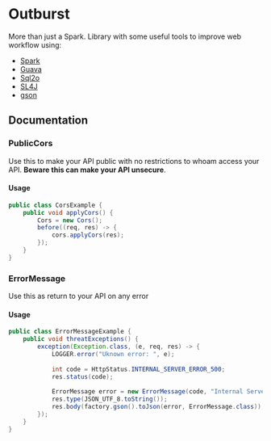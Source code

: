# Outburst

More than just a Spark. Library with some useful tools to improve web workflow using: 

 * [Spark](http://sparkjava.com/)
 * [Guava](https://github.com/google/guava)
 * [Sql2o](http://www.sql2o.org/)
 * [SL4J](https://www.slf4j.org/)
 * [gson](https://github.com/google/gson)

## Documentation

### PublicCors

Use this to make your API public with no restrictions to whoam access your API. 
**Beware this can make your API unsecure**.
 
#### Usage

```java
public class CorsExample {
    public void applyCors() {
        Cors = new Cors();
        before((req, res) -> {
            cors.applyCors(res);
        });
    }  
}
```

### ErrorMessage

Use this as return to your API on any error

#### Usage

```java
public class ErrorMessageExample {
    public void threatExceptions() {
        exception(Exception.class, (e, req, res) -> {
            LOGGER.error("Uknown error: ", e);
        
            int code = HttpStatus.INTERNAL_SERVER_ERROR_500;
            res.status(code);
        
            ErrorMessage error = new ErrorMessage(code, "Internal Server Error");
            res.type(JSON_UTF_8.toString());
            res.body(factory.gson().toJson(error, ErrorMessage.class));
        });    
    }
}
```